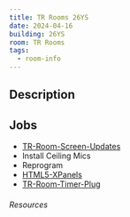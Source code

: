 ```yaml
---
title: TR Rooms 26YS
date: 2024-04-16
building: 26YS
room: TR Rooms
tags:
  - room-info
---
```


## Description

## Jobs

- [TR-Room-Screen-Updates](../../04-Archive/Completed/TR-Room-Screen-Updates.md)
- Install Ceiling Mics
- Reprogram
- [HTML5-XPanels](../../04-Archive/Completed/HTML5-XPanels.md)
- [TR-Room-Timer-Plug](../../01-Projects/TR-Room-Timer-Plug.md)

###### Resources
